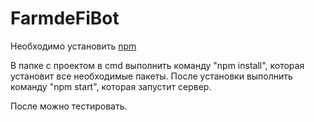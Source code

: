 # FarmdeFiBot

Необходимо установить [npm](https://nodejs.org/ru/)

В папке с проектом в cmd выполнить команду "npm install", которая установит все необходимые пакеты.
После установки выполнить команду "npm start", которая запустит сервер. 

После можно тестировать.
